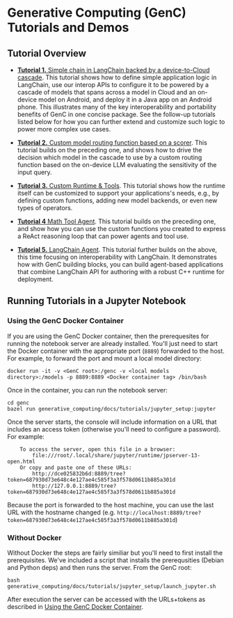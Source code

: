 # Generative Computing (GenC) Tutorials and Demos

## Tutorial Overview

*   [**Tutorial 1.** Simple chain in LangChain backed by a device-to-Cloud cascade](tutorial_1_simple_cascade.ipynb).
    This tutorial shows how to define simple application logic in LangChain, use
    our interop APIs to configure it to be powered by a cascade of models that
    spans across a model in Cloud and an on-device model on Android, and deploy
    it in a Java app on an Android phone. This illustrates many of the key
    interoperability and portability benefits of GenC in one concise package.
    See the follow-up tutorials listed below for how you can further extend and
    customize such logic to power more complex use cases.

*   [**Tutorial 2.** Custom model routing function based on a scorer](tutorial_2_custom_routing.ipynb).
    This tutorial builds on the preceding one, and shows how to drive the
    decision which model in the cascade to use by a custom routing function
    based on the on-device LLM evaluating the sensitivity of the input query.

*   [**Tutorial 3.** Custom Runtime & Tools](tutorial_3_custom_runtime.ipynb).
    This tutorial shows how the runtime itself can be customized to support
    your applications's needs, e.g., by defining custom functions, adding new
    model backends, or even new types of operators.

*   [**Tutorial 4** Math Tool Agent](tutorial_4_math_tool_agent.ipynb).
    This tutorial builds on the preceding one, and show how you can use the
    custom functions you created to express a ReAct reasoning loop that can
    power agents and tool use.

*   [**Tutorial 5.** LangChain Agent](tutorial_5_langchain_agent.ipynb).
    This tutorial further builds on the above, this time focusing on
    interoperability with LangChain. It demonstrates how with GenC building
    blocks, you can build agent-based applications that combine LangChain API
    for authoring with a robust C++ runtime for deployment.

## Running Tutorials in a Jupyter Notebook
### Using the GenC Docker Container
If you are using the GenC Docker container, then the prerequesites for running the notebook server are already installed. You'll just need to start the Docker container with the appropriate port (`8889`) forwarded to the host. For example, to forward the port and mount a local model directory:

```
docker run -it -v <GenC root>:/genc -v <local models directory>:/models -p 8889:8889 <Docker container tag> /bin/bash
```

Once in the container, you can run the notebook server:

```
cd genc
bazel run generative_computing/docs/tutorials/jupyter_setup:jupyter
```

Once the server starts, the console will include information on a URL that includes an access token (otherwise you'll need to configure a password). For example:

```
    To access the server, open this file in a browser:
        file:///root/.local/share/jupyter/runtime/jpserver-13-open.html
    Or copy and paste one of these URLs:
        http://dce025832b6d:8889/tree?token=687930d73e648c4e127ae4c585f3a3f578d0611b885a301d
        http://127.0.0.1:8889/tree?token=687930d73e648c4e127ae4c585f3a3f578d0611b885a301d
```

Because the port is forwarded to the host machine, you can use the last URL with the hostname changed (e.g. `http://localhost:8889/tree?token=687930d73e648c4e127ae4c585f3a3f578d0611b885a301d`)

### Without Docker
Without Docker the steps are fairly similiar but you'll need to first install the prerequisites. We've included a script that installs the prerequsities (Debian and Python deps) and then runs the server. From the GenC root:

```
bash generative_computing/docs/tutorials/jupyter_setup/launch_jupyter.sh
```

After execution the server can be accessed with the URLs+tokens as described in [Using the GenC Docker Container](#using-the-genc-docker-container).
